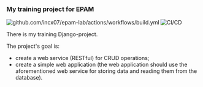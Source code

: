 ### My training project for EPAM

![github.com/incx07/epam-lab/actions/workflows/build.yml](https://github.com/incx07/epam-lab/actions/workflows/build/badge.svg)
![CI/CD](https://github.com/github/docs/actions/workflows/ci-cd.yml/badge.svg)

There is my training Django-project.

The project's goal is:

* create a web service (RESTful) for CRUD operations;
* create a simple web application (the web application should use the aforementioned web service for storing data and reading them from the database).
